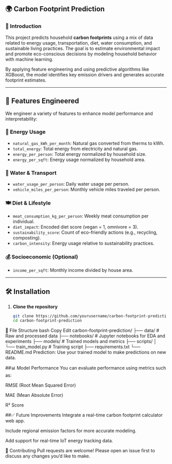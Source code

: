 ## 🌍 Carbon Footprint Prediction

### 📘 Introduction

This project predicts household **carbon footprints** using a mix of data related to energy usage, transportation, diet, water consumption, and sustainable living practices. The goal is to estimate environmental impact and promote eco-conscious decisions by modeling household behavior with machine learning.

By applying feature engineering and using predictive algorithms like XGBoost, the model identifies key emission drivers and generates accurate footprint estimates.

---

## 🧠 Features Engineered

We engineer a variety of features to enhance model performance and interpretability:

### 🔌 Energy Usage
- `natural_gas_kWh_per_month`: Natural gas converted from therms to kWh.
- `total_energy`: Total energy from electricity and natural gas.
- `energy_per_person`: Total energy normalized by household size.
- `energy_per_sqft`: Energy usage normalized by household area.

### 🚿 Water & Transport
- `water_usage_per_person`: Daily water usage per person.
- `vehicle_miles_per_person`: Monthly vehicle miles traveled per person.

### 🍽️ Diet & Lifestyle
- `meat_consumption_kg_per_person`: Weekly meat consumption per individual.
- `diet_impact`: Encoded diet score (vegan = 1, omnivore = 3).
- `sustainability_score`: Count of eco-friendly actions (e.g., recycling, composting).
- `carbon_intensity`: Energy usage relative to sustainability practices.

### 💰 Socioeconomic (Optional)
- `income_per_sqft`: Monthly income divided by house area.

---

## 🛠️ Installation

1. **Clone the repository**
   ```bash
   git clone https://github.com/yourusername/carbon-footprint-prediction.git
   cd carbon-footprint-prediction

📂 File Structure
bash
Copy
Edit
carbon-footprint-prediction/
├── data/                     # Raw and processed data
├── notebooks/                # Jupyter notebooks for EDA and experiments
├── models/                   # Trained models and metrics
├── scripts/
│   └── train_model.py           # Training script
├── requirements.txt
└── README.md
Prediction:
Use your trained model to make predictions on new data.

##📊 Model Performance
You can evaluate performance using metrics such as:

RMSE (Root Mean Squared Error)

MAE (Mean Absolute Error)

R² Score

##✅ Future Improvements
Integrate a real-time carbon footprint calculator web app.

Include regional emission factors for more accurate modeling.

Add support for real-time IoT energy tracking data.

🤝 Contributing
Pull requests are welcome! Please open an issue first to discuss any changes you’d like to make.
